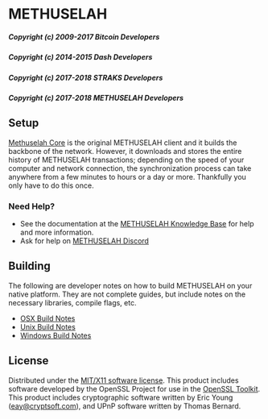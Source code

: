 METHUSELAH
======

##### Copyright (c) 2009-2017 Bitcoin Developers
##### Copyright (c) 2014-2015 Dash Developers
##### Copyright (c) 2017-2018 STRAKS Developers
##### Copyright (c) 2017-2018 METHUSELAH Developers

Setup
---------------------
[Methuselah Core](https://github.com/methuselah-coin/methuselah/releases) is the original METHUSELAH client and it builds the backbone of the network. However, it downloads and stores the entire history of METHUSELAH transactions; depending on the speed of your computer and network connection, the synchronization process can take anywhere from a few minutes to hours or a day or more. Thankfully you only have to do this once.

### Need Help?

* See the documentation at the [METHUSELAH Knowledge Base](https://kb.methuselahcoin.io)
for help and more information.
* Ask for help on [METHUSELAH Discord](https://discord.gg/5gzvadZ)


Building
---------------------
The following are developer notes on how to build METHUSELAH on your native platform. They are not complete guides, but include notes on the necessary libraries, compile flags, etc.

- [OSX Build Notes](build-osx.md)
- [Unix Build Notes](build-unix.md)
- [Windows Build Notes](build-msw.md)

License
---------------------
Distributed under the [MIT/X11 software license](http://www.opensource.org/licenses/mit-license.php).
This product includes software developed by the OpenSSL Project for use in the [OpenSSL Toolkit](http://www.openssl.org/). This product includes
cryptographic software written by Eric Young ([eay@cryptsoft.com](mailto:eay@cryptsoft.com)), and UPnP software written by Thomas Bernard.
